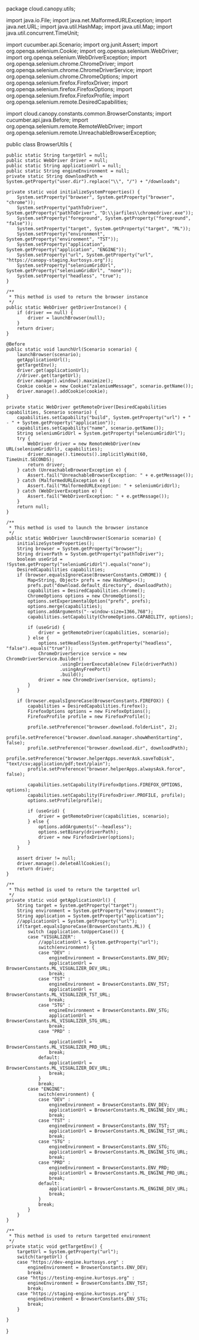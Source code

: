 package cloud.canopy.utils;

import java.io.File;
import java.net.MalformedURLException;
import java.net.URL;
import java.util.HashMap;
import java.util.Map;
import java.util.concurrent.TimeUnit;

import cucumber.api.Scenario;
import org.junit.Assert;
import org.openqa.selenium.Cookie;
import org.openqa.selenium.WebDriver;
import org.openqa.selenium.WebDriverException;
import org.openqa.selenium.chrome.ChromeDriver;
import org.openqa.selenium.chrome.ChromeDriverService;
import org.openqa.selenium.chrome.ChromeOptions;
import org.openqa.selenium.firefox.FirefoxDriver;
import org.openqa.selenium.firefox.FirefoxOptions;
import org.openqa.selenium.firefox.FirefoxProfile;
import org.openqa.selenium.remote.DesiredCapabilities;

import cloud.canopy.constants.common.BrowserConstants;
import cucumber.api.java.Before;
import org.openqa.selenium.remote.RemoteWebDriver;
import org.openqa.selenium.remote.UnreachableBrowserException;

public class BrowserUtils {

    public static String targetUrl = null;
    public static WebDriver driver = null;
    public static String applicationUrl = null;
    public static String engineEnvironment = null;
    private static String downloadPath = System.getProperty("user.dir").replace("\\", "/") + "/downloads";

    private static void initializeSystemProperties() {
        System.setProperty("browser", System.getProperty("browser", "chrome"));
        System.setProperty("pathToDriver", System.getProperty("pathToDriver", "D:\\jarfiles\\chromedriver.exe"));
        System.setProperty("foreground", System.getProperty("foreground", "false"));
        System.setProperty("target", System.getProperty("target", "ML"));
        System.setProperty("environment", System.getProperty("environment", "TST"));
        System.setProperty("application", System.getProperty("application", "ENGINE"));
        System.setProperty("url", System.getProperty("url", "https://canopy-staging.kurtosys.org"));
        System.setProperty("seleniumGridUrl", System.getProperty("seleniumGridUrl", "none"));
        System.setProperty("headless", "true");
    }

    /**
     * This method is used to return the browser instance
     */
    public static WebDriver getDriverInstance() {
        if (driver == null) {
            driver = launchBrowser(null);
        }
        return driver;
    }

    @Before
    public static void launchUrl(Scenario scenario) {
        launchBrowser(scenario);
        getApplicationUrl();
        getTargetEnv();
        driver.get(applicationUrl);
        //driver.get(targetUrl);
        driver.manage().window().maximize();
        Cookie cookie = new Cookie("zaleniumMessage", scenario.getName());
        driver.manage().addCookie(cookie);
    }

    private static WebDriver getRemoteDriver(DesiredCapabilities capabilities, Scenario scenario) {
        capabilities.setCapability("build", System.getProperty("url") + " - " + System.getProperty("application"));
        capabilities.setCapability("name", scenario.getName());
        String seleniumGridUrl = System.getProperty("seleniumGridUrl");
        try {
            WebDriver driver = new RemoteWebDriver(new URL(seleniumGridUrl), capabilities);
            driver.manage().timeouts().implicitlyWait(60, TimeUnit.SECONDS);
            return driver;
        } catch (UnreachableBrowserException e) {
            Assert.fail("UnreachableBrowserException: " + e.getMessage());
        } catch (MalformedURLException e) {
            Assert.fail("MalformedURLException: " + seleniumGridUrl);
        } catch (WebDriverException e) {
            Assert.fail("WebDriverException: " + e.getMessage());
        }
        return null;
    }

    /**
     * This method is used to launch the browser instance
     */
    public static WebDriver launchBrowser(Scenario scenario) {
        initializeSystemProperties();
        String browser = System.getProperty("browser");
        String driverPath = System.getProperty("pathToDriver");
        boolean useGrid = !System.getProperty("seleniumGridUrl").equals("none");
        DesiredCapabilities capabilities;
        if (browser.equalsIgnoreCase(BrowserConstants.CHROME)) {
            Map<String, Object> prefs = new HashMap<>();
            prefs.put("download.default_directory", downloadPath);
            capabilities = DesiredCapabilities.chrome();
            ChromeOptions options = new ChromeOptions();
            options.setExperimentalOption("prefs", prefs);
            options.merge(capabilities);
            options.addArguments("--window-size=1366,768");
            capabilities.setCapability(ChromeOptions.CAPABILITY, options);

            if (useGrid) {
                driver = getRemoteDriver(capabilities, scenario);
            } else {
                options.setHeadless(System.getProperty("headless", "false").equals("true"));
                ChromeDriverService service = new ChromeDriverService.Builder()
                        .usingDriverExecutable(new File(driverPath))
                        .usingAnyFreePort()
                        .build();
                driver = new ChromeDriver(service, options);
            }
        }

        if (browser.equalsIgnoreCase(BrowserConstants.FIREFOX)) {
            capabilities = DesiredCapabilities.firefox();
            FirefoxOptions options = new FirefoxOptions();
            FirefoxProfile profile = new FirefoxProfile();

            profile.setPreference("browser.download.folderList", 2);
            profile.setPreference("browser.download.manager.showWhenStarting", false);
            profile.setPreference("browser.download.dir", downloadPath);
            profile.setPreference("browser.helperApps.neverAsk.saveToDisk", "text/csv;application/pdf;text/plain");
            profile.setPreference("browser.helperApps.alwaysAsk.force", false);

            capabilities.setCapability(FirefoxOptions.FIREFOX_OPTIONS, options);
            capabilities.setCapability(FirefoxDriver.PROFILE, profile);
            options.setProfile(profile);

            if (useGrid) {
                driver = getRemoteDriver(capabilities, scenario);
            } else {
                options.addArguments("--headless");
                options.setBinary(driverPath);
                driver = new FirefoxDriver(options);
            }
        }

        assert driver != null;
        driver.manage().deleteAllCookies();
        return driver;
    }

    /**
	 * This method is used to return the targetted url
	 */
	private static void getApplicationUrl() {		
		String target = System.getProperty("target");
		String environment = System.getProperty("environment");
		String application = System.getProperty("application");
		//applicationUrl = System.getProperty("url");
		if(target.equalsIgnoreCase(BrowserConstants.ML)) {
			switch (application.toUpperCase()) {
			case "VISUALIZER": 
				//applicationUrl = System.getProperty("url");
				switch(environment) {
				case "DEV" : 
					engineEnvironment = BrowserConstants.ENV_DEV;
					applicationUrl = BrowserConstants.ML_VISUALIZER_DEV_URL; 
					break;
				case "TST" : 
					engineEnvironment = BrowserConstants.ENV_TST;
					applicationUrl = BrowserConstants.ML_VISUALIZER_TST_URL; 
					break;
				case "STG" : 
					engineEnvironment = BrowserConstants.ENV_STG;
					applicationUrl = BrowserConstants.ML_VISUALIZER_STG_URL; 
					break;
				case "PRD" :
					
					applicationUrl = BrowserConstants.ML_VISUALIZER_PRD_URL; 
					break;
				default:
					applicationUrl = BrowserConstants.ML_VISUALIZER_DEV_URL;
					break;
				}
				break;
			case "ENGINE":
				switch(environment) {
				case "DEV" : 
					engineEnvironment = BrowserConstants.ENV_DEV;
					applicationUrl = BrowserConstants.ML_ENGINE_DEV_URL; 
					break;
				case "TST" : 
					engineEnvironment = BrowserConstants.ENV_TST;
					applicationUrl = BrowserConstants.ML_ENGINE_TST_URL; 
					break;
				case "STG" : 
					engineEnvironment = BrowserConstants.ENV_STG;
					applicationUrl = BrowserConstants.ML_ENGINE_STG_URL; 
					break;
				case "PRD" : 
					engineEnvironment = BrowserConstants.ENV_PRD;
					applicationUrl = BrowserConstants.ML_ENGINE_PRD_URL; 
					break;
				default:
					applicationUrl = BrowserConstants.ML_ENGINE_DEV_URL;
					break;
				}
				break;
			}
		}
	}
	
    /**
	 * This method is used to return targetted environment
	 */
	private static void getTargetEnv() {
		targetUrl = System.getProperty("url");
		switch(targetUrl) {
		case "https://dev-engine.kurtosys.org" : 
			engineEnvironment = BrowserConstants.ENV_DEV;
			break;
		case "https://testing-engine.kurtosys.org" : 
			engineEnvironment = BrowserConstants.ENV_TST;
			break;
		case "https://staging-engine.kurtosys.org" : 
			engineEnvironment = BrowserConstants.ENV_STG;
			break;
		}
		
	}
}

